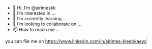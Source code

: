 - 👋 Hi, I’m @sirimeskk
- 👀 I’m interested in ...
- 🌱 I’m currently learning ...
- 💞️ I’m looking to collaborate on ...
- 📫 How to reach me ...

<!---
sirimeskk/sirimeskk is a ✨ special ✨ repository because its `README.md` (this file) appears on your GitHub profile.
You can click the Preview link to take a look at your changes.
--->
you can file me on https://www.linkedin.com/in/sirimes-kleebkaew/

